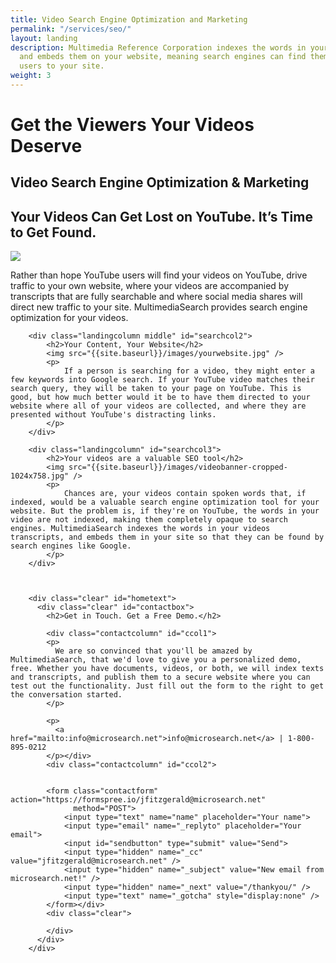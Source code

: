 ```yaml
---
title: Video Search Engine Optimization and Marketing
permalink: "/services/seo/"
layout: landing
description: Multimedia Reference Corporation indexes the words in your video transcripts
  and embeds them on your website, meaning search engines can find them, and direct
  users to your site.
weight: 3
---
```


<div class="landing">
    <div id="seobanner" class="landingbanner">
      <h1>Get the Viewers Your Videos Deserve</h1>
      <h2>Video Search Engine Optimization &amp; Marketing</h2>
    </div>
    <div class="wrapper">
        <div class="landingcolumn" id="searchcol1">
            <h2>Your Videos Can Get Lost on YouTube. It’s Time to Get Found.</h2>
            <img src="{{site.baseurl}}/images/videoplayer.png" />
            <p>
                Rather than hope YouTube users will find your videos on YouTube, drive traffic to your own website, where your videos are accompanied by transcripts that are fully searchable and where social media shares will direct new traffic to your site. MultimediaSearch provides search engine optimization for your videos.
            </p>
        </div>

        <div class="landingcolumn middle" id="searchcol2">
            <h2>Your Content, Your Website</h2>
            <img src="{{site.baseurl}}/images/yourwebsite.jpg" />
            <p>
                If a person is searching for a video, they might enter a few keywords into Google search. If your YouTube video matches their search query, they will be taken to your page on YouTube. This is good, but how much better would it be to have them directed to your website where all of your videos are collected, and where they are presented without YouTube's distracting links.
            </p>
        </div>

        <div class="landingcolumn" id="searchcol3">
            <h2>Your videos are a valuable SEO tool</h2>
            <img src="{{site.baseurl}}/images/videobanner-cropped-1024x758.jpg" />
            <p>
                Chances are, your videos contain spoken words that, if indexed, would be a valuable search engine optimization tool for your website. But the problem is, if they're on YouTube, the words in your video are not indexed, making them completely opaque to search engines. MultimediaSearch indexes the words in your videos transcripts, and embeds them in your site so that they can be found by search engines like Google.
            </p>
        </div>



        <div class="clear" id="hometext">
          <div class="clear" id="contactbox">
            <h2>Get in Touch. Get a Free Demo.</h2>

            <div class="contactcolumn" id="ccol1">
            <p>
              We are so convinced that you'll be amazed by MultimediaSearch, that we'd love to give you a personalized demo, free. Whether you have documents, videos, or both, we will index texts and transcripts, and publish them to a secure website where you can test out the functionality. Just fill out the form to the right to get the conversation started.
            </p>

            <p>
              <a href="mailto:info@microsearch.net">info@microsearch.net</a> | 1-800-895-0212
            </p></div>
            <div class="contactcolumn" id="ccol2">


            <form class="contactform" action="https://formspree.io/jfitzgerald@microsearch.net"
                  method="POST">
                <input type="text" name="name" placeholder="Your name">
                <input type="email" name="_replyto" placeholder="Your email">
                <input id="sendbutton" type="submit" value="Send">
                <input type="hidden" name="_cc" value="jfitzgerald@microsearch.net" />
                <input type="hidden" name="_subject" value="New email from microsearch.net!" />
                <input type="hidden" name="_next" value="/thankyou/" />
                <input type="text" name="_gotcha" style="display:none" />
            </form></div>
            <div class="clear">

            </div>
          </div>
        </div>
